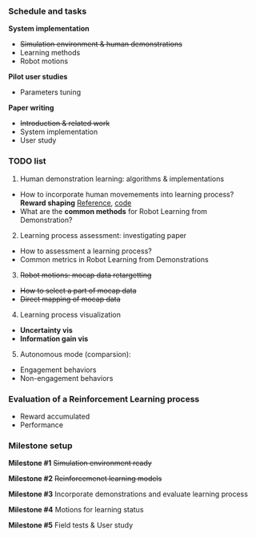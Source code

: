 ### Schedule and tasks
**System implementation**
* ~~Simulation environment & human demonstrations~~
* Learning methods
* Robot motions

**Pilot user studies**
* Parameters tuning

**Paper writing**
* ~~Introduction & related work~~
* System implementation
* User study

### TODO list
1. Human demonstration learning: algorithms & implementations
* How to incorporate human movemements into learning process? **Reward shaping** [Reference](https://ijcai.org/Proceedings/15/Papers/472.pdf), [code](https://github.com/mike-gimelfarb/bayesian_reward_shaping_rl/blob/master/shaping/RewardShape.py)
* What are the **common methods** for Robot Learning from Demonstration? 

2. Learning process assessment: investigating paper
* How to assessment a learning process?
* Common metrics in Robot Learning from Demonstrations

3. ~~Robot motions: mocap data retargetting~~
* ~~How to select a part of mocap data~~
* ~~Direct mapping of mocap data~~

4. Learning process visualization
* **Uncertainty vis**
* **Information gain vis**

5. Autonomous mode (comparsion):
* Engagement behaviors
* Non-engagement behaviors

### Evaluation of a Reinforcement Learning process
* Reward accumulated
* Performance

### Milestone setup

**Milestone #1**
~~Simulation environment ready~~

**Milestone #2**
~~Reinforcemenet learning models~~

**Milestone #3**
Incorporate demonstrations and evaluate learning process

**Milestone #4**
Motions for learning status

**Milestone #5**
Field tests & User study
